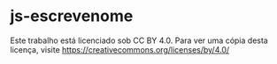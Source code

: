 # js-escrevenome

Este trabalho está licenciado sob CC BY 4.0. Para ver uma cópia desta licença, visite https://creativecommons.org/licenses/by/4.0/
